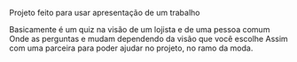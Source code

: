 Projeto feito para usar apresentação de um trabalho

Basicamente é um quiz na visão de um lojista e de uma pessoa comum
Onde as perguntas e mudam dependendo da visão que você escolhe
Assim com uma parceira para poder ajudar no projeto, no ramo da moda.
